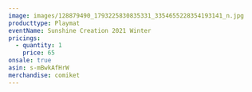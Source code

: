 ```yaml
---
image: images/128879490_1793225830835331_3354655228354193141_n.jpg
producttype: Playmat
eventName: Sunshine Creation 2021 Winter
pricings:
  - quantity: 1
    price: 65
onsale: true
asin: s-mBwkAfHrW
merchandise: comiket
---
```

